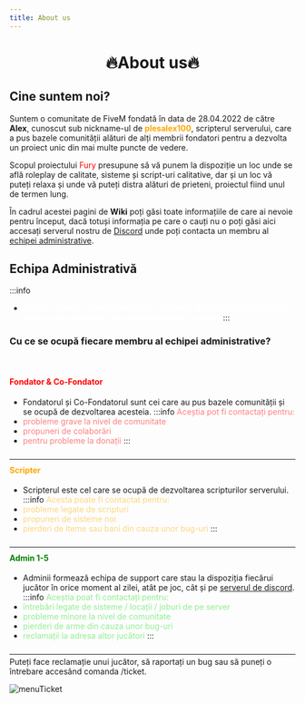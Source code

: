 ```yaml
---
title: About us
---
```



# <center><span class="title-font">:fire:About us:fire:</span></center>

## <span class="header-font">Cine suntem noi?</span>

Suntem o comunitate de FiveM fondată în data de 28.04.2022 de către **Alex**, cunoscut sub nickname-ul de <span style="color:orange">**plesalex100**</span>, scripterul serverului, care a pus bazele comunității alături de alți membrii fondatori pentru a dezvolta un proiect unic din mai multe puncte de vedere.

Scopul proiectului <span style="color:red">Fury</span> presupune să vă punem la dispoziție un loc unde se află roleplay de calitate, sisteme și script-uri calitative, dar și un loc vă puteți relaxa și unde vă puteți distra alături de prieteni, proiectul fiind unul de termen lung.

În cadrul acestei pagini de **Wiki** poți găsi toate informațiile de care ai nevoie pentru început, dacă totuși informația pe care o cauți nu o poți găsi aici accesați serverul nostru de [Discord](https://discord.com/invite/furyro) unde poți contacta un membru al [echipei administrative](#echipa-administrativa).

## <span class="header-font">Echipa Administrativă</span>

:::info
- **<span style="color:white">Echipa noastră administrativă este alcătuită din oameni bine pregătiți pentru orice întrebare sau problemă puteți să aveți.</span>**
:::

### Cu ce se ocupă fiecare membru al echipei administrative?

<br/>

#### <span style="color:red">Fondator & Co-Fondator</span>
- Fondatorul și Co-Fondatorul sunt cei care au pus bazele comunității și se ocupă de dezvoltarea acesteia.
:::info <span style="color:#FF7F7F">Aceștia pot fi contactați pentru:</span>
- <span style="color:#FF7F7F">probleme grave la nivel de comunitate</span>
- <span style="color:#FF7F7F">propuneri de colaborări</span>
- <span style="color:#FF7F7F">pentru probleme la donații</span>
:::

<hr style="transform: translateY(10px)"/>

#### <span style="color:orange">Scripter</span>
- Scripterul este cel care se ocupă de dezvoltarea scripturilor serverului.
:::info <span style="color:#FFD580">Acesta poate fi contactat pentru:</span>
- <span style="color:#FFD580">probleme legate de scripturi</span>
- <span style="color:#FFD580">propuneri de sisteme noi</span>
- <span style="color:#FFD580">pierderi de iteme sau bani din cauza unor bug-uri</span>
:::

<hr style="transform: translateY(10px)"/>

#### <span style="color:green">Admin 1-5</span>
- Adminii formează echipa de support care stau la dispoziția fiecărui jucător în orice moment al zilei, atât pe joc, cât și pe [serverul de discord](https://discord.gg/furyro).
:::info <span style="color:#90EE90">Aceștia poat fi contactați pentru:</span>
- <span style="color:#90EE90">întrebări legate de sisteme / locații / joburi de pe server</span>
- <span style="color:#90EE90">probleme minore la nivel de comunitate</span>
- <span style="color:#90EE90">pierderi de arme din cauza unor bug-uri</span>
- <span style="color:#90EE90">reclamații la adresa altor jucători</span>
:::

<hr style="transform: translateY(10px)"/>

Puteți face reclamație unui jucător, să raportați un bug sau să puneți o întrebare accesând comanda /ticket.

![menuTicket](https://i.imgur.com/xbsLv2a.png)

<!-- # test commit -->